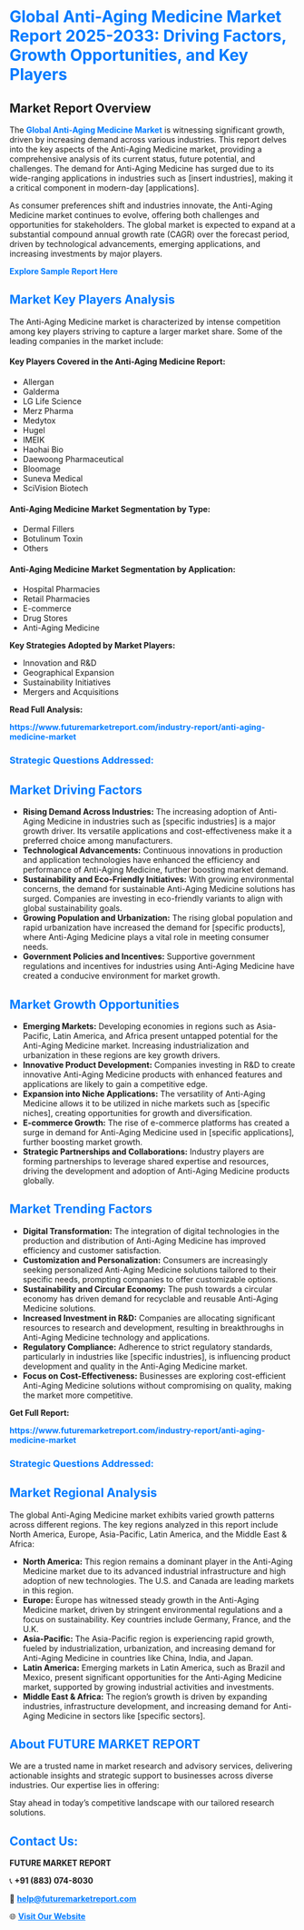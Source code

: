 <h1 style="color: #007BFF;">Global Anti-Aging Medicine Market Report 2025-2033: Driving Factors, Growth Opportunities, and Key Players</h1>

<section id="overview">
<h2>Market Report Overview</h2>
<p>The <a href="https://www.futuremarketreport.com/industry-report/anti-aging-medicine-market" style="color: #007BFF; text-decoration: none;"><strong>Global Anti-Aging Medicine Market</strong></a> is witnessing significant growth, driven by increasing demand across various industries. This report delves into the key aspects of the Anti-Aging Medicine market, providing a comprehensive analysis of its current status, future potential, and challenges. The demand for Anti-Aging Medicine has surged due to its wide-ranging applications in industries such as [insert industries], making it a critical component in modern-day [applications].</p>
<p>As consumer preferences shift and industries innovate, the Anti-Aging Medicine market continues to evolve, offering both challenges and opportunities for stakeholders. The global market is expected to expand at a substantial compound annual growth rate (CAGR) over the forecast period, driven by technological advancements, emerging applications, and increasing investments by major players.</p>
</section>

<section id="overview">
<p><a href="https://www.futuremarketreport.com/request-sample/reportId=127096" style="color: #007BFF; text-decoration: none;"><strong>Explore Sample Report Here</strong></a></p>
</section>

<section id="key-players">
<h2 style="color: #007BFF;">Market Key Players Analysis</h2>
<p>The Anti-Aging Medicine market is characterized by intense competition among key players striving to capture a larger market share. Some of the leading companies in the market include:</p>
<h4>Key Players Covered in the Anti-Aging Medicine Report:</h4>
<ul><li>Allergan</li><li>Galderma</li><li>LG Life Science</li><li>Merz Pharma</li><li>Medytox</li><li>Hugel</li><li>IMEIK</li><li>Haohai Bio</li><li>Daewoong Pharmaceutical</li><li>Bloomage</li><li>Suneva Medical</li><li>SciVision Biotech</li></ul>
<h4>Anti-Aging Medicine Market Segmentation by Type:</h4>
<ul><li>Dermal Fillers</li><li>Botulinum Toxin</li><li>Others</li></ul>

<h4>Anti-Aging Medicine Market Segmentation by Application:</h4>
<ul><li>Hospital Pharmacies</li><li>Retail Pharmacies</li><li>E-commerce</li><li>Drug Stores</li><li>Anti-Aging Medicine</li></ul>
<p><strong>Key Strategies Adopted by Market Players:</strong></p>
<ul>
<li>Innovation and R&D</li>
<li>Geographical Expansion</li>
<li>Sustainability Initiatives</li>
<li>Mergers and Acquisitions</li>
</ul>
</section>

<section>
<p><strong>Read Full Analysis: </strong></p><a href="https://www.futuremarketreport.com/industry-report/anti-aging-medicine-market" style="color: #007BFF; text-decoration: none;"><strong>https://www.futuremarketreport.com/industry-report/anti-aging-medicine-market</strong></a>
<h3 style="color: #007BFF;">Strategic Questions Addressed:</h3>
</section>

<section id="driving-factors">
<h2 style="color: #007BFF;">Market Driving Factors</h2>
<ul>
<li><strong>Rising Demand Across Industries:</strong> The increasing adoption of Anti-Aging Medicine in industries such as [specific industries] is a major growth driver. Its versatile applications and cost-effectiveness make it a preferred choice among manufacturers.</li>
<li><strong>Technological Advancements:</strong> Continuous innovations in production and application technologies have enhanced the efficiency and performance of Anti-Aging Medicine, further boosting market demand.</li>
<li><strong>Sustainability and Eco-Friendly Initiatives:</strong> With growing environmental concerns, the demand for sustainable Anti-Aging Medicine solutions has surged. Companies are investing in eco-friendly variants to align with global sustainability goals.</li>
<li><strong>Growing Population and Urbanization:</strong> The rising global population and rapid urbanization have increased the demand for [specific products], where Anti-Aging Medicine plays a vital role in meeting consumer needs.</li>
<li><strong>Government Policies and Incentives:</strong> Supportive government regulations and incentives for industries using Anti-Aging Medicine have created a conducive environment for market growth.</li>
</ul>
</section>

<section id="growth-opportunities">
<h2 style="color: #007BFF;">Market Growth Opportunities</h2>
<ul>
<li><strong>Emerging Markets:</strong> Developing economies in regions such as Asia-Pacific, Latin America, and Africa present untapped potential for the Anti-Aging Medicine market. Increasing industrialization and urbanization in these regions are key growth drivers.</li>
<li><strong>Innovative Product Development:</strong> Companies investing in R&D to create innovative Anti-Aging Medicine products with enhanced features and applications are likely to gain a competitive edge.</li>
<li><strong>Expansion into Niche Applications:</strong> The versatility of Anti-Aging Medicine allows it to be utilized in niche markets such as [specific niches], creating opportunities for growth and diversification.</li>
<li><strong>E-commerce Growth:</strong> The rise of e-commerce platforms has created a surge in demand for Anti-Aging Medicine used in [specific applications], further boosting market growth.</li>
<li><strong>Strategic Partnerships and Collaborations:</strong> Industry players are forming partnerships to leverage shared expertise and resources, driving the development and adoption of Anti-Aging Medicine products globally.</li>
</ul>
</section>

<section id="trending-factors">
<h2 style="color: #007BFF;">Market Trending Factors</h2>
<ul>
<li><strong>Digital Transformation:</strong> The integration of digital technologies in the production and distribution of Anti-Aging Medicine has improved efficiency and customer satisfaction.</li>
<li><strong>Customization and Personalization:</strong> Consumers are increasingly seeking personalized Anti-Aging Medicine solutions tailored to their specific needs, prompting companies to offer customizable options.</li>
<li><strong>Sustainability and Circular Economy:</strong> The push towards a circular economy has driven demand for recyclable and reusable Anti-Aging Medicine solutions.</li>
<li><strong>Increased Investment in R&D:</strong> Companies are allocating significant resources to research and development, resulting in breakthroughs in Anti-Aging Medicine technology and applications.</li>
<li><strong>Regulatory Compliance:</strong> Adherence to strict regulatory standards, particularly in industries like [specific industries], is influencing product development and quality in the Anti-Aging Medicine market.</li>
<li><strong>Focus on Cost-Effectiveness:</strong> Businesses are exploring cost-efficient Anti-Aging Medicine solutions without compromising on quality, making the market more competitive.</li>
</ul>
</section>

<section>
<p><strong>Get Full Report: </strong></p><a href="https://www.futuremarketreport.com/industry-report/anti-aging-medicine-market" style="color: #007BFF; text-decoration: none;"><strong>https://www.futuremarketreport.com/industry-report/anti-aging-medicine-market</strong></a>
<h3 style="color: #007BFF;">Strategic Questions Addressed:</h3>
</section>


<section id="regional-analysis">
<h2 style="color: #007BFF;">Market Regional Analysis</h2>
<p>The global Anti-Aging Medicine market exhibits varied growth patterns across different regions. The key regions analyzed in this report include North America, Europe, Asia-Pacific, Latin America, and the Middle East & Africa:</p>
<ul>
<li><strong>North America:</strong> This region remains a dominant player in the Anti-Aging Medicine market due to its advanced industrial infrastructure and high adoption of new technologies. The U.S. and Canada are leading markets in this region.</li>
<li><strong>Europe:</strong> Europe has witnessed steady growth in the Anti-Aging Medicine market, driven by stringent environmental regulations and a focus on sustainability. Key countries include Germany, France, and the U.K.</li>
<li><strong>Asia-Pacific:</strong> The Asia-Pacific region is experiencing rapid growth, fueled by industrialization, urbanization, and increasing demand for Anti-Aging Medicine in countries like China, India, and Japan.</li>
<li><strong>Latin America:</strong> Emerging markets in Latin America, such as Brazil and Mexico, present significant opportunities for the Anti-Aging Medicine market, supported by growing industrial activities and investments.</li>
<li><strong>Middle East & Africa:</strong> The region’s growth is driven by expanding industries, infrastructure development, and increasing demand for Anti-Aging Medicine in sectors like [specific sectors].</li>
</ul>
</section>

<footer>
<h2 style="color: #007BFF;">About FUTURE MARKET REPORT</h2>
<p>We are a trusted name in market research and advisory services, delivering actionable insights and strategic support to businesses across diverse industries. Our expertise lies in offering:</p>

<p>Stay ahead in today’s competitive landscape with our tailored research solutions.</p>

<h2 style="color: #007BFF;">Contact Us:</h2>
<p><strong>FUTURE MARKET REPORT</strong></p>
<p>📞 <strong>+91 (883) 074-8030</strong></p>
<p>📧 <strong><a href="mailto:help@futuremarketreport.com" style="color: #007BFF;">help@futuremarketreport.com</a></strong></p>
<p>🌐 <strong><a href="https://www.futuremarketreport.com/" style="color: #007BFF;">Visit Our Website</a></strong></p>
</footer>